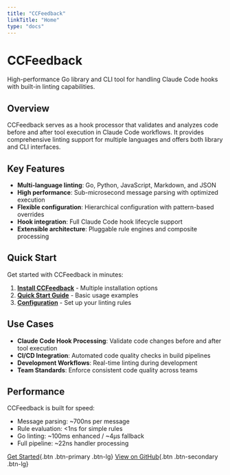 ```yaml
---
title: "CCFeedback"
linkTitle: "Home"
type: "docs"
---
```


# CCFeedback

High-performance Go library and CLI tool for handling Claude Code hooks with built-in linting capabilities.

## Overview

CCFeedback serves as a hook processor that validates and analyzes code before and after tool execution in
Claude Code workflows. It provides comprehensive linting support for multiple languages and offers both library
and CLI interfaces.

## Key Features

- **Multi-language linting**: Go, Python, JavaScript, Markdown, and JSON
- **High performance**: Sub-microsecond message parsing with optimized execution
- **Flexible configuration**: Hierarchical configuration with pattern-based overrides
- **Hook integration**: Full Claude Code hook lifecycle support
- **Extensible architecture**: Pluggable rule engines and composite processing

## Quick Start

Get started with CCFeedback in minutes:

1. **[Install CCFeedback](/docs/installation/)** - Multiple installation options
2. **[Quick Start Guide](/docs/quickstart/)** - Basic usage examples
3. **[Configuration](/docs/configuration/)** - Set up your linting rules

## Use Cases

- **Claude Code Hook Processing**: Validate code changes before and after tool execution
- **CI/CD Integration**: Automated code quality checks in build pipelines
- **Development Workflows**: Real-time linting during development
- **Team Standards**: Enforce consistent code quality across teams

## Performance

CCFeedback is built for speed:
- Message parsing: ~700ns per message
- Rule evaluation: <1ns for simple rules
- Go linting: ~100ms enhanced / ~4μs fallback
- Full pipeline: ~22ns handler processing

[Get Started](/docs/installation/){.btn .btn-primary .btn-lg}
[View on GitHub](https://github.com/jrossi-claude/ccfeedback){.btn .btn-secondary .btn-lg}<!-- Trigger GitHub Pages deployment -->
